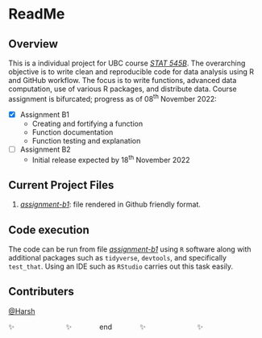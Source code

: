 # ReadMe

## Overview
This is a individual project for UBC course *[STAT 545B](https://stat545.stat.ubc.ca/syllabus-545b/)*. The overarching objective is to write clean and reproducible code for data analysis using R and GitHub workflow. The focus is to write functions, advanced data computation, use of various R packages, and distribute data. Course assignment is bifurcated; progress as of 08<sup>th</sup> November 2022:

- [x] Assignment B1
  * Creating and fortifying a function
  * Function documentation
  * Function testing and explanation
- [ ] Assignment B2
  * Initial release expected by 18<sup>th</sup> November 2022
  

## Current Project Files
1. *[assignment-b1](/Assign_B1.md)*: file rendered in Github friendly format.

## Code execution
The code can be run from file *[assignment-b1](/Assign_B1.Rmd)* using `R` software along with additional packages such as `tidyverse`, `devtools`, and specifically  `test_that`. Using an IDE such as `RStudio` carries out this task easily.

## Contributers
[@Harsh](https://github.com/hs235)


:sparkles: &nbsp;&nbsp;&nbsp;&nbsp;&nbsp;&nbsp;&nbsp;&nbsp;&nbsp;&nbsp;&nbsp;&nbsp;&nbsp;&nbsp;&nbsp;&nbsp;&nbsp;&nbsp;&nbsp;&nbsp;&nbsp;&nbsp;&nbsp;&nbsp; :sparkles: &nbsp;&nbsp;&nbsp;&nbsp;&nbsp;&nbsp;&nbsp;&nbsp;&nbsp;&nbsp;&nbsp;&nbsp; end &nbsp;&nbsp;&nbsp;&nbsp;&nbsp;&nbsp;&nbsp;&nbsp;&nbsp;&nbsp;&nbsp;&nbsp; :sparkles: &nbsp;&nbsp;&nbsp;&nbsp;&nbsp;&nbsp;&nbsp;&nbsp;&nbsp;&nbsp;&nbsp;&nbsp;&nbsp;&nbsp;&nbsp;&nbsp;&nbsp;&nbsp;&nbsp;&nbsp;&nbsp;&nbsp;&nbsp;&nbsp; :sparkles:
